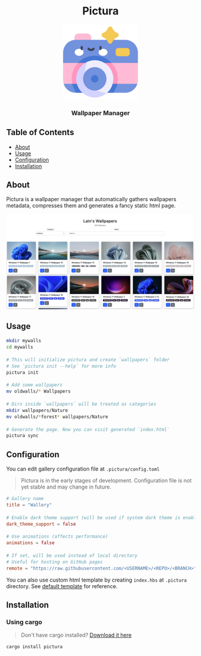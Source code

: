 <h1 align="center">Pictura</h1>  
<p align="center">
    <img width="200" src="assets/logo.png" alt="Pictura Logo">
</p>

<h3 align="center">
    Wallpaper Manager 
</h3>

## Table of Contents

- [About](#about)
- [Usage](#usage)
- [Configuration](#configuration)
- [Installation](#installation)

## About

Pictura is a wallpaper manager that automatically
gathers wallpapers metadata, compresses them and generates
a fancy static html page.

![Example of generated page](assets/screenshot.png)

## Usage

```bash
mkdir mywalls
cd mywalls

# This will initialize pictura and create `wallpapers` folder
# See `pictura init --help` for more info
pictura init 

# Add some wallpapers
mv oldwalls/* Wallpapers

# Dirs inside `wallpapers` will be treated as categories 
mkdir wallpapers/Nature
mv oldwalls/*forest* wallpapers/Nature

# Generate the page. Now you can visit generated `index.html` 
pictura sync
```

## Configuration

You can edit gallery configuration file at `.pictura/config.toml`

> Pictura is in the early stages of development.
> Configuration file is not yet stable and may change in future.

```toml
# Gallery name
title = "Wallery"

# Enable dark theme support (will be used if system dark theme is enabled)
dark_theme_support = false

# Use animations (affects performance)
animations = false

# If set, will be used instead of local directory
# Useful for hosting on GitHub pages
remote = "https://raw.githubusercontent.com/<USERNAME>/<REPO>/<BRANCH>"
```

You can also use custom html template by creating `index.hbs` at `.pictura` directory.
See [default template](./src/gallery.hbs) for reference.

## Installation

### Using cargo

> Don't have cargo installed? [Download it here](https://doc.rust-lang.org/cargo/getting-started/installation.html)

```bash
cargo install pictura
```
